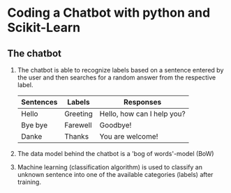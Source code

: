 # Coding a Chatbot with python and Scikit-Learn

## The chatbot

1. The chatbot is able to recognize labels based on a sentence entered by the user and then searches for a random answer from the respective label.

    | Sentences | Labels | Responses |
    |-------|--------|---------|
    | Hello | Greeting | Hello, how can I help you? |
    | Bye bye | Farewell | Goodbye! |
    | Danke | Thanks | You are welcome! |

2. The data model behind the chatbot is a 'bog of words'-model (BoW)

3. Machine learning (classification algorithm) is used to classify an unknown sentence into one of the available categories (labels) after training.
